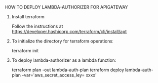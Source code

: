 HOW TO DEPLOY LAMBDA-AUTHORIZER FOR APIGATEWAY

1. Install terraform

    Follow the instructions at https://developer.hashicorp.com/terraform/cli/install/apt


2. To initialize the directory for terraform operations:

    terraform init


3. To deploy lambda-authorizer as a lambda function:

    terraform plan -out lambda-auth-plan
    terraform deploy lambda-auth-plan -var='aws_secret_access_ley= xxxx'